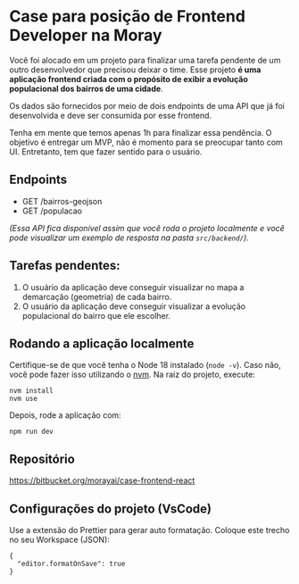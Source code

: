 # Case para posição de Frontend Developer na Moray

Você foi alocado em um projeto para finalizar uma tarefa pendente de um outro desenvolvedor que precisou deixar o time. Esse projeto **é uma aplicação frontend criada com o propósito de exibir a evolução populacional dos bairros de uma cidade**.

Os dados são fornecidos por meio de dois endpoints de uma API que já foi desenvolvida e deve ser consumida por esse frontend.

Tenha em mente que temos apenas 1h para finalizar essa pendência. O objetivo é entregar um MVP, não é momento para se preocupar tanto com UI. Entretanto, tem que fazer sentido para o usuário.

## Endpoints

- GET /bairros-geojson
- GET /populacao

_(Essa API fica disponível assim que você roda o projeto localmente e você pode visualizar um exemplo de resposta na pasta `src/backend/`)._

## Tarefas pendentes:

1. O usuário da aplicação deve conseguir visualizar no mapa a demarcação (geometria) de cada bairro.
2. O usuário da aplicação deve conseguir visualizar a evolução populacional do bairro que ele escolher.

## Rodando a aplicação localmente

Certifique-se de que você tenha o Node 18 instalado (`node -v`). Caso não, você pode fazer isso utilizando o [nvm](https://github.com/nvm-sh/nvm#installing-and-updating). Na raiz do projeto, execute:

```
nvm install
nvm use
```

Depois, rode a aplicação com:

```
npm run dev
```

## Repositório

https://bitbucket.org/morayai/case-frontend-react

## Configurações do projeto (VsCode)

Use a extensão do Prettier para gerar auto formatação. Coloque este trecho no seu Workspace (JSON):

```
{
  "editor.formatOnSave": true
}
```
